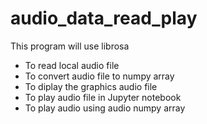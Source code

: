 # audio_data_read_play
This program will use librosa 
 - To read local audio file
 - To convert audio file to numpy array
 - To diplay the graphics audio file
 - To play audio file in Jupyter notebook
 - To play audio using audio numpy array

